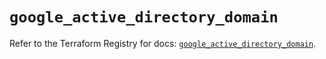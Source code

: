 # `google_active_directory_domain`

Refer to the Terraform Registry for docs: [`google_active_directory_domain`](https://registry.terraform.io/providers/hashicorp/google/6.1.0/docs/resources/active_directory_domain).
